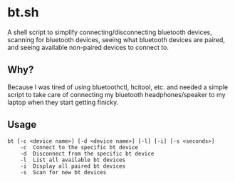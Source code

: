 # bt.sh

A shell script to simplify connecting/disconnecting bluetooth devices, scanning for bluetooth devices, seeing what bluetooth devices are paired, and seeing available non-paired devices to connect to.

## Why?

Because I was tired of using bluetoothctl, hcitool, etc. and needed a simple script to take care of connecting my bluetooth headphones/speaker to my laptop when they start getting finicky.

## Usage

```
bt [-c <device name>] [-d <device name>] [-l] [-i] [-s <seconds>]
	-c  Connect to the specific bt device
	-d  Disconnect from the specific bt device
	-l  List all available bt devices
	-i  Display all paired bt devices
	-s  Scan for new bt devices
```

